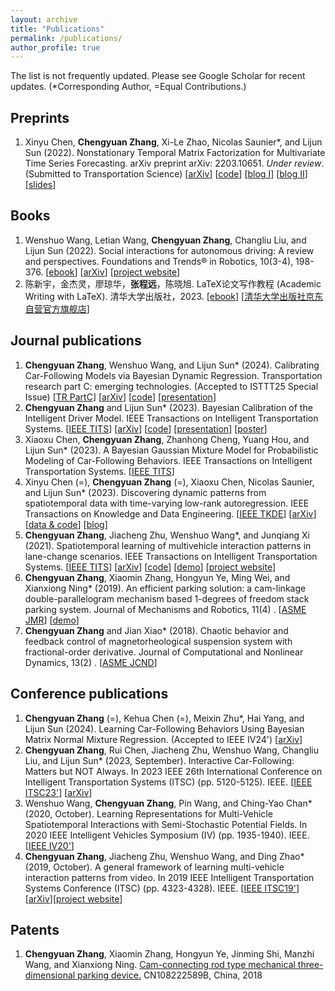 ```yaml
---
layout: archive
title: "Publications"
permalink: /publications/
author_profile: true
---
```



[//]: # (APA)

The list is not frequently updated. Please see Google Scholar for recent updates. (*Corresponding Author, =Equal
Contributions.)

## Preprints

1. Xinyu Chen, **Chengyuan Zhang**, Xi-Le Zhao, Nicolas Saunier*, and Lijun Sun (2022). Nonstationary Temporal Matrix
   Factorization for Multivariate Time Series Forecasting. arXiv preprint arXiv:
   2203.10651. _Under review_. (Submitted to Transportation
   Science) [[arXiv](https://arXiv.org/abs/2203.10651)] [[code](https://github.com/xinychen/tracebase)] [[blog I](https://medium.com/p/b1c59faf05ea)] [[blog II](https://medium.com/p/4705df163fcf)] [[slides](https://xinychen.github.io/slides/notmf.pdf)]

## Books

1. Wenshuo Wang, Letian Wang, **Chengyuan Zhang**, Changliu Liu, and Lijun Sun (2022). Social interactions for
   autonomous driving: A review and perspectives. Foundations and Trends® in Robotics, 10(3-4),
   198-376. [[ebook](https://www.nowpublishers.com/article/Details/ROB-078)] [[arXiv](https://arXiv.org/abs/2208.07541)] [[project website](https://chengyuan-zhang.github.io/Multivehicle-Interaction/)]
2. 陈新宇，金杰灵，廖琼华，**张程远**，陈晓旭. LaTeX论文写作教程 (Academic Writing with LaTeX).
   清华大学出版社，2023. [[ebook](https://github.com/xinychen/latex-cookbook)] [[清华大学出版社京东自营官方旗舰店](https://item.jd.com/14204878.html)]

## Journal publications

1. **Chengyuan Zhang**, Wenshuo Wang, and Lijun Sun* (2024). Calibrating Car-Following Models via Bayesian Dynamic
   Regression. Transportation research part C: emerging technologies. (Accepted to ISTTT25 Special
   Issue) [[TR PartC](https://authors.elsevier.com/sd/article/S0968-090X(24)00240-7)] [[arXiv](https://arXiv.org/pdf/2307.03340.pdf)] [[code](https://github.com/Chengyuan-Zhang/IDM_Bayesian_Calibration)] [[presentation](https://youtu.be/GIqcL6I7MsU)]
2. **Chengyuan Zhang** and Lijun Sun* (2023). Bayesian Calibration of the Intelligent Driver Model. IEEE Transactions on
   Intelligent Transportation
   Systems. [[IEEE TITS](https://ieeexplore.ieee.org/document/10415310)] [[arXiv](https://arXiv.org/abs/2210.03571)] [[code](https://github.com/Chengyuan-Zhang/IDM_Bayesian_Calibration)] [[presentation](https://youtu.be/GIqcL6I7MsU)] [[poster](../files/TRB_poster_MA_IDM_Chengyuan_2022.pdf)]
2. Xiaoxu Chen, **Chengyuan Zhang**, Zhanhong Cheng, Yuang Hou, and Lijun Sun* (2023). A Bayesian Gaussian Mixture Model
   for Probabilistic Modeling of Car-Following Behaviors. IEEE Transactions on Intelligent Transportation
   Systems. [[IEEE TITS](https://ieeexplore.ieee.org/document/10337758/)]
2. Xinyu Chen (=), **Chengyuan Zhang** (=), Xiaoxu Chen, Nicolas Saunier, and Lijun Sun* (2023).
   Discovering dynamic patterns from spatiotemporal data with time-varying low-rank autoregression. IEEE Transactions on
   Knowledge and Data
   Engineering. [[IEEE TKDE](https://ieeexplore.ieee.org/document/10177995)] [[arXiv](https://arXiv.org/abs/2211.15482)] [[data & code](https://github.com/xinychen/vars)] [[blog](https://medium.com/p/b75d23b23a62)]
2. **Chengyuan Zhang**, Jiacheng Zhu, Wenshuo Wang*, and Junqiang Xi (2021). Spatiotemporal learning of multivehicle
   interaction patterns in lane-change scenarios. IEEE Transactions on Intelligent Transportation
   Systems. [[IEEE TITS](https://ieeexplore.ieee.org/abstract/document/9357407)] [[arXiv](https://arXiv.org/abs/2003.00759)] [[code](https://github.com/Chengyuan-Zhang/Gaussian_Velocity_Field)] [[demo](https://youtu.be/AcyDn43hb7I)] [[project website](https://chengyuan-zhang.github.io/Multivehicle-Interaction/)]
3. **Chengyuan Zhang**, Xiaomin Zhang, Hongyun Ye, Ming Wei, and Xianxiong Ning* (2019). An efficient parking solution:
   a cam-linkage double-parallelogram mechanism based 1-degrees of freedom stack parking system. Journal of Mechanisms
   and Robotics, 11(4)
   . [[ASME JMR](https://mechanismsrobotics.asmedigitalcollection.asme.org/article.aspx?articleid=2733268)] [[demo](https://youtu.be/lmwdDsUXUw8)]
4. **Chengyuan Zhang** and Jian Xiao* (2018). Chaotic behavior and feedback control of
   magnetorheological suspension system with fractional-order derivative. Journal of Computational and Nonlinear
   Dynamics, 13(2)
   . [[ASME JCND](https://asmedigitalcollection.asme.org/computationalnonlinear/article/13/2/021007/473529/Chaotic-Behavior-and-Feedback-Control-of)]

## Conference publications

1. **Chengyuan Zhang** (=), Kehua Chen (=), Meixin Zhu*, Hai Yang, and Lijun Sun (2024). Learning Car-Following
   Behaviors Using Bayesian Matrix Normal Mixture Regression. (Accepted to IEEE
   IV24') [[arXiv](https://arxiv.org/pdf/2404.16023)]
2. **Chengyuan Zhang**, Rui Chen, Jiacheng Zhu, Wenshuo Wang, Changliu Liu, and Lijun Sun* (2023, September).
   Interactive Car-Following: Matters but NOT Always. In 2023
   IEEE 26th International Conference on Intelligent Transportation Systems (ITSC) (pp. 5120-5125).
   IEEE. [[IEEE ITSC23'](https://ieeexplore.ieee.org/abstract/document/10421996)] [[arXiv](https://arxiv.org/pdf/2307.16127.pdf)]
2. Wenshuo Wang, **Chengyuan Zhang**, Pin Wang, and Ching-Yao Chan* (2020, October). Learning Representations for
   Multi-Vehicle Spatiotemporal Interactions with Semi-Stochastic Potential Fields. In 2020 IEEE Intelligent Vehicles
   Symposium (IV) (pp. 1935-1940). IEEE. [[IEEE IV20'](https://ieeexplore.ieee.org/abstract/document/9304849)]
2. **Chengyuan Zhang**, Jiacheng Zhu, Wenshuo Wang, and Ding Zhao* (2019, October). A general framework of learning
   multi-vehicle interaction patterns from video. In 2019 IEEE Intelligent Transportation Systems Conference (ITSC) (pp.
   4323-4328).
   IEEE. [[IEEE ITSC19'](https://ieeexplore.ieee.org/abstract/document/8917212)][[arXiv](https://arxiv.org/pdf/1907.07315)][[project website](https://chengyuan-zhang.github.io/Multivehicle-Interaction/)]

## Patents

1. **Chengyuan Zhang**, Xiaomin Zhang, Hongyun Ye, Jinming Shi, Manzhi Wang, and Xianxiong Ning.
   [Cam-connecting rod type mechanical three-dimensional parking device.](https://patents.google.com/patent/CN108222589B/en)
   CN108222589B, China, 2018

